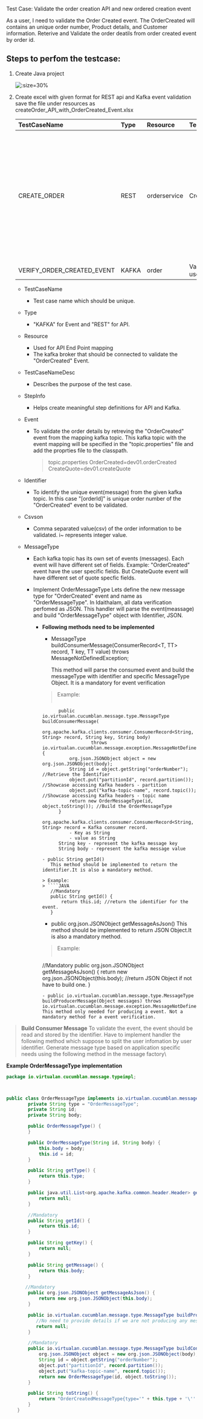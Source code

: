 Test Case: Validate the order creation API and new ordered creation event

As a user, I need to validate the Order Created  event. The OrderCreated will contains an unique order number, Product details, and Customer information. Reterive and Validate the order deatils from order created event by order id.

## Steps to perfom the testcase: 


1. Create Java project
  
    ![](_images/idaithalam/project_structure.jpg ':size=30%')


2. Create excel with given format for REST api and Kafka event validation 
   save the file under resources as createOrder_API_with_OrderCreated_Event.xlsx

   |TestCaseName|Type|Resource|TestCaseNameDesc|StepInfo|URL|ContentType|Event|Identifier|MessageType|RequestContent|Action|StatusCode|StoreResponseVariables|Csvson|
    |:--------------|:--------------|:-----------|:--------------|:--------------|:--------------|:--------------|:-----|:-----|:-----|:-----|:-----|:-----|:-----|:-----|
    |CREATE_ORDER|REST|orderservice|Create order|As a user needs to;create order;details;order;user;|http://localhost:8800/order/5|application/json|||| <pre>{ "customer": { <br>     "customerId": 1001,<br>     "firstname": "Ronnie",<br>     "lastname": "Sander"<br>   },<br>   "orderDesc": "Order Dell Laptop",<br>   "orderStatus": "Started",<br>   "purchasedProducts": [<br>     {<br>       "productId": 901,<br>       "productName": "Dell Inspiron 3583 15",<br>       "productDesc": "Laptop Intel Celeron – 128GB SSD – 4GB DDR4 – 1.6GHz - Intel UHD Graphics 610 - Windows 10 Home in S Mode - Inspiron 15 3000 Series"<br>     }<br>   ]<br> }<br></pre> |POST|201|orderId=orderNumber|```orderDesc,orderStatus,customer/customerId:firstname:lastname,orderStatus```<br>```Order Dell Laptop,Started,i~1001:Ronnie:Sander,Started```|
    |VERIFY_ORDER_CREATED_EVENT | KAFKA | order | Validate Insurance user event |contains user information||  | OrderCreated | [orderId] |OrderMessageType|| ||| ```orderNumber,orderDesc,orderStatus,customer/customerId:firstname:lastname,orderStatus```<br>```[orderId],Order Dell Laptop,Started,i~1001:Ronnie:Sander,Started```| 

    - TestCaseName 
        -  Test case name which should be unique.
    
    - Type 
        - "KAFKA" for Event and "REST" for API.

    - Resource 
        - Used for API End Point mapping 
        - The kafka broker that should be connected to validate the "OrderCreated" Event.

    - TestCaseNameDesc 
        - Describes the purpose of the test case.

    - StepInfo  
        - Helps create meaningful step definitions for API and Kafka. 
    
    - Event 
        - To validate the order details by retreving the "OrderCreated" event from the mapping kafka topic. This kafka topic with the event mapping will be specified in the "topic.properties" file and add the proprties file to the classpath.
            
            > topic.properties
                OrderCreated=dev01.orderCreated
                CreateQuote=dev01.createQuote

    -  Identifier 
        - To identify the unique event(message) from the given kafka topic. In this case "[orderId]" is unique order number of the "OrderCreated" event to be validated.

    - Csvson 
        - Comma separated value(csv) of the order information to be validated. i~ represents integer value.

    -  MessageType 
        - Each kafka topic has its own set of events (messages). Each event will have different set of fields.
        Example: "OrderCreated" event have the user specific fields. But CreateQuote event will have different set of quote specfic fields. 
        - Implement OrderMessageType
        Lets define the new message type for "OrderCreated" event and name as "OrderMessageType". In Idaithalam, all data verification perfomed as JSON. This handler will parse the event(meassage) and build "OrderMessageType" object with Identifier, JSON. 
        
            - ****Following methods need to be implemented****    
                
                - MessageType buildConsumerMessage(ConsumerRecord<T, TT> record, T key, TT value) throws MessageNotDefinedException;
                    
                    This method will parse the consumed event and build the messageType with identifier and specific MessageType Object. It is a mandatory for event verification

                > Example:   
                >    ```JAVA
                        public io.virtualan.cucumblan.message.type.MessageType buildConsumerMessage(
                            org.apache.kafka.clients.consumer.ConsumerRecord<String, String> record, String key, String body) 
                                    throws io.virtualan.cucumblan.message.exception.MessageNotDefinedException {
                            org.json.JSONObject object = new org.json.JSONObject(body);
                            String id = object.getString("orderNumber");        //Retrieve the Identifier
                            object.put("partitionId", record.partition());      //Showcase accessing Kafka headers - partition
                            object.put("kafka-topic-name", record.topic());     //Showcase accessing Kafka headers - topic name
                            return new OrderMessageType(id, object.toString()); //Build the OrderMessageType
                        }
                        org.apache.kafka.clients.consumer.ConsumerRecord<String, String> record = Kafka consumer record. 
                            - Key as String   
                            - value as String 
                        String key - represent the kafka message key
                        String body - represent the kafka message value
                 ```
                - public String getId()  
                    This method should be implemented to return the identifier.It is also a mandatory method.

                > Example:
                > ````JAVA
                    //Mandatory
                    public String getId() {
                        return this.id; //return the identifier for the event.
                    }       
                ````
                - public org.json.JSONObject getMessageAsJson()
                    This method should be implemented to return JSON Object.It is also a mandatory method.
                
                > Example:
                > ````JAVA
                //Mandatory
                public org.json.JSONObject getMessageAsJson() {
                    return new org.json.JSONObject(this.body); //return JSON Object if not have to build one.
                }       
                ````
                - public io.virtualan.cucumblan.message.type.MessageType buildProducerMessage(Object messages) throws io.virtualan.cucumblan.message.exception.MessageNotDefinedException  
                This method only needed for producing a event. Not a mandatory method for a event verification.   

> **Build Consumer Message**
To validate the event, the event should be read and stored by the identifier. Have to implement handler the following method which suppose to split the user infomation by user identifier. 
Generate message type based on application specific needs using the following method in the message factory\

**Example OrderMessageType implementation**
```java
package io.virtualan.cucumblan.message.typeimpl;



public class OrderMessageType implements io.virtualan.cucumblan.message.type.MessageType<String, String> {
        private String type = "OrderMessageType";
        private String id;
        private String body;

        public OrderMessageType() {
        }

        public OrderMessageType(String id, String body) {
            this.body = body;
            this.id = id;
        }

        public String getType() {
            return this.type;
        }

        public java.util.List<org.apache.kafka.common.header.Header> getHeaders() {
            return null;
        }

        //Mandatory
        public String getId() {
            return this.id;
        }

        public String getKey() {
            return null;
        }

        public String getMessage() {
            return this.body;
        }

       //Mandatory
        public org.json.JSONObject getMessageAsJson() {
            return new org.json.JSONObject(this.body);
        }

        public io.virtualan.cucumblan.message.type.MessageType buildProducerMessage(Object messages) throws io.virtualan.cucumblan.message.exception.MessageNotDefinedException {
           //No need to provide details if we are not producing any message
           return null;
        }

        //Mandatory
        public io.virtualan.cucumblan.message.type.MessageType buildConsumerMessage(org.apache.kafka.clients.consumer.ConsumerRecord<String, String> record, String key, String body) throws io.virtualan.cucumblan.message.exception.MessageNotDefinedException {
            org.json.JSONObject object = new org.json.JSONObject(body);
            String id = object.getString("orderNumber");
            object.put("partitionId", record.partition());
            object.put("kafka-topic-name", record.topic());
            return new OrderMessageType(id, object.toString());
        }

        public String toString() {
            return "OrderCreatedMessageType{type='" + this.type + '\'' + ", id=" + this.id + ", body=" + this.body + '}';
        }
    }

```
